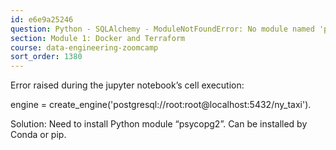 ```yaml
---
id: e6e9a25246
question: Python - SQLAlchemy - ModuleNotFoundError: No module named 'psycopg2'.
section: Module 1: Docker and Terraform
course: data-engineering-zoomcamp
sort_order: 1380
---
```


Error raised during the jupyter notebook’s cell execution:

engine = create_engine('postgresql://root:root@localhost:5432/ny_taxi').

Solution: Need to install Python module “psycopg2”. Can be installed by Conda or pip.

